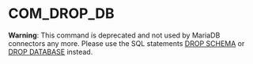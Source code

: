 # COM_DROP_DB

**Warning**: This command is deprecated and not used by MariaDB connectors any more. Please use the SQL statements [DROP SCHEMA](../../../../../reference/sql-statements-and-structure/sql-statements/data-definition/drop/drop-database.md) or [DROP DATABASE](../../../../../reference/sql-statements-and-structure/sql-statements/data-definition/drop/drop-database.md) instead.